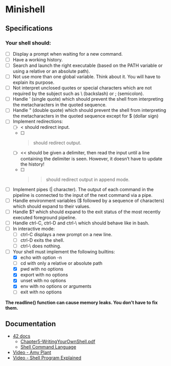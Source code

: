 # Minishell

## Specifications

### Your shell should:
- [ ] Display a prompt when waiting for a new command.
- [ ] Have a working history.
- [ ] Search and launch the right executable (based on the PATH variable or using a
relative or an absolute path).
- [ ] Not use more than one global variable. Think about it. You will have to explain
its purpose.
- [ ] Not interpret unclosed quotes or special characters which are not required by the
subject such as \ (backslash) or ; (semicolon).
- [ ] Handle ’ (single quote) which should prevent the shell from interpreting the metacharacters in the quoted sequence.
- [ ] Handle " (double quote) which should prevent the shell from interpreting the metacharacters in the quoted sequence except for $ (dollar sign)
- [ ] Implement redirections:
	- [ ] < should redirect input.
	- [ ] > should redirect output.
	- [ ] << should be given a delimiter, then read the input until a line containing the
	delimiter is seen. However, it doesn’t have to update the history!
	- [ ] >> should redirect output in append mode.
- [ ] Implement pipes (| character). The output of each command in the pipeline is
connected to the input of the next command via a pipe.
- [ ] Handle environment variables ($ followed by a sequence of characters) which
should expand to their values.
- [ ] Handle $? which should expand to the exit status of the most recently executed
foreground pipeline.
- [ ] Handle ctrl-C, ctrl-D and ctrl-\ which should behave like in bash.
- [ ] In interactive mode:
	- [ ] ctrl-C displays a new prompt on a new line.
	- [ ] ctrl-D exits the shell.
	- [ ] ctrl-\ does nothing.
- [ ] Your shell must implement the following builtins:
	- [x] echo with option -n
	- [ ] cd with only a relative or absolute path
	- [x] pwd with no options
	- [x] export with no options
	- [x] unset with no options
	- [x] env with no options or arguments
	- [ ] exit with no options

**The readline() function can cause memory leaks. You don’t have to fix them.**

## Documentation

- [42 docs](https://harm-smits.github.io/42docs/projects/minishell)
  - [Chapter5-WritingYourOwnShell.pdf](https://www.cs.purdue.edu/homes/grr/SystemsProgrammingBook/Book/Chapter5-WritingYourOwnShell.pdf)
  - [Shell Command Language](https://pubs.opengroup.org/onlinepubs/009695399/utilities/xcu_chap02.html)
- [Video - Amy Plant](https://www.youtube.com/watch?v=d2_EP6lrgTY)
- [Video - Shell Program Explained](https://www.youtube.com/watch?v=ubt-UjcQUYg)